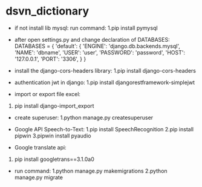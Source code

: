 # dsvn_dictionary
- if not install lib mysql:
run command: 
1.pip install pymysql

- after open settings.py and change declaration of DATABASES:
DATABASES = {
    'default': {
        'ENGINE': 'django.db.backends.mysql',
        'NAME': 'dbname',
        'USER': 'user',
        'PASSWORD': 'password',
        'HOST': '127.0.0.1',
        'PORT': '3306',
    }
}
- install the django-cors-headers library:
1.pip install django-cors-headers

- authentication jwt in django:
1.pip install djangorestframework-simplejwt

- import or export file excel:
1. pip install django-import_export

- create superuser:
1.python manage.py createsuperuser

- Google API Speech-to-Text:
1.pip install SpeechRecognition
2.pip install pipwin
3.pipwin install pyaudio

- Google translate api:
1. pip install googletrans==3.1.0a0

- run command:
1.python manage.py makemigrations 
2.python manage.py migrate
